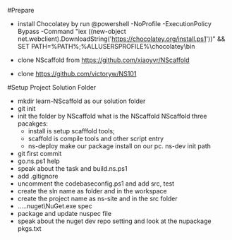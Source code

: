 #Prepare
* install Chocolatey by run @powershell -NoProfile -ExecutionPolicy Bypass -Command "iex ((new-object net.webclient).DownloadString('https://chocolatey.org/install.ps1'))" && SET PATH=%PATH%;%ALLUSERSPROFILE%\chocolatey\bin

* clone NScaffold from https://github.com/xiaoyvr/NScaffold
* clone https://github.com/victoryw/NS101

#Setup Project Solution Folder
* mkdir learn-NScaffold as our solution folder
* git init
* init the folder by NScaffold
what is the NScaffold 
NScaffold three pacakges: 
	* install is setup scafffold tools;
	* scaffold is compile tools and other script entry
	* ns-deploy make our package install on our pc.
ns-dev init path	
* git first commit
* go.ns.ps1 help
* speak about the task and build.ns.ps1
* add .gitignore
* uncomment the codebaseconfig.ps1 and add src, test
* create the sln name as folder and in the workspace
* create the project name as ns-site and in the src folder
*  ..\..\.nuget\NuGet.exe spec
* package and update nuspec file
* speak about the nuget dev repo setting and look at the nupackage pkgs.txt 